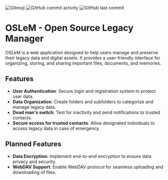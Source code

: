 <img src="https://img.shields.io/badge/gitmoji-%20😜%20😍-FFDD67.svg?style=for-the-badge" alt="Gitmoji" /> <img alt="GitHub commit activity" src="https://img.shields.io/github/commit-activity/t/cuzimbisonratte/oslem?style=for-the-badge"> <img alt="GitHub last commit" src="https://img.shields.io/github/last-commit/cuzimbisonratte/oslem?style=for-the-badge">

# OSLeM - Open Source Legacy Manager

OSLeM is a web application designed to help users manage and preserve their legacy data and digital assets. It provides a user-friendly interface for organizing, storing, and sharing important files, documents, and memories.

## Features

-   **User Authentication**: Secure login and registration system to protect user data.
-   **Data Organization**: Create folders and subfolders to categorize and manage legacy data.
-   **Dead man's switch**: Test for inactivity and send notifications to trusted contacts.
-   **Secure access for trusted contacts**: Allow designated individuals to access legacy data in case of emergency.

## Planned Features

-   **Data Encryption**: Implement end-to-end encryption to ensure data privacy and security.
-   **WebDAV Support**: Enable WebDAV protocol for seamless uploading and downloading of files.

